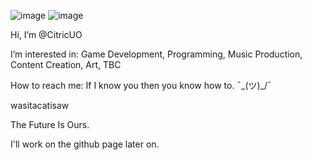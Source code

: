 ![image](https://github.com/user-attachments/assets/b4cd3e75-efb2-4eaf-9552-dc40f70c9e3f)
![image](https://github.com/user-attachments/assets/2b919884-df38-46b0-9e39-4d48b78dbc91)

Hi, I’m @CitricUO

I’m interested in: Game Development, Programming, Music Production, Content Creation, Art, TBC

How to reach me: If I know you then you know how to. ¯\_(ツ)_/¯

wasitacatisaw

The Future Is Ours. 

I'll work on the github page later on.
